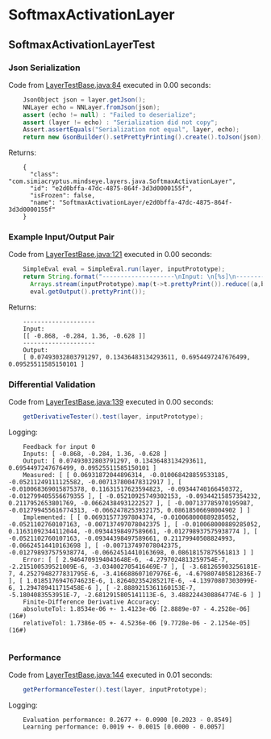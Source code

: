 # SoftmaxActivationLayer
## SoftmaxActivationLayerTest
### Json Serialization
Code from [LayerTestBase.java:84](../../../../../../../../MindsEye/src/test/java/com/simiacryptus/mindseye/layers/LayerTestBase.java#L84) executed in 0.00 seconds: 
```java
    JsonObject json = layer.getJson();
    NNLayer echo = NNLayer.fromJson(json);
    assert (echo != null) : "Failed to deserialize";
    assert (layer != echo) : "Serialization did not copy";
    Assert.assertEquals("Serialization not equal", layer, echo);
    return new GsonBuilder().setPrettyPrinting().create().toJson(json);
```

Returns: 

```
    {
      "class": "com.simiacryptus.mindseye.layers.java.SoftmaxActivationLayer",
      "id": "e2d0bffa-47dc-4875-864f-3d3d0000155f",
      "isFrozen": false,
      "name": "SoftmaxActivationLayer/e2d0bffa-47dc-4875-864f-3d3d0000155f"
    }
```



### Example Input/Output Pair
Code from [LayerTestBase.java:121](../../../../../../../../MindsEye/src/test/java/com/simiacryptus/mindseye/layers/LayerTestBase.java#L121) executed in 0.00 seconds: 
```java
    SimpleEval eval = SimpleEval.run(layer, inputPrototype);
    return String.format("--------------------\nInput: \n[%s]\n--------------------\nOutput: \n%s",
      Arrays.stream(inputPrototype).map(t->t.prettyPrint()).reduce((a,b)->a+",\n"+b).get(),
      eval.getOutput().prettyPrint());
```

Returns: 

```
    --------------------
    Input: 
    [[ -0.868, -0.284, 1.36, -0.628 ]]
    --------------------
    Output: 
    [ 0.07493032803791297, 0.13436483134293611, 0.6954497247676499, 0.09525511585150101 ]
```



### Differential Validation
Code from [LayerTestBase.java:139](../../../../../../../../MindsEye/src/test/java/com/simiacryptus/mindseye/layers/LayerTestBase.java#L139) executed in 0.00 seconds: 
```java
    getDerivativeTester().test(layer, inputPrototype);
```
Logging: 
```
    Feedback for input 0
    Inputs: [ -0.868, -0.284, 1.36, -0.628 ]
    Output: [ 0.07493032803791297, 0.13436483134293611, 0.6954497247676499, 0.09525511585150101 ]
    Measured: [ [ 0.06931872044896314, -0.010068428859533185, -0.05211249111125582, -0.007137800478312917 ], [ -0.010068369015875378, 0.11631517623594823, -0.09344740166450372, -0.012799405556679355 ], [ -0.05210925749302153, -0.09344215857354232, 0.2117952653801769, -0.06624384931222527 ], [ -0.007137785970195987, -0.012799455616774313, -0.0662478253932175, 0.08618506698004902 ] ]
    Implemented: [ [ 0.06931577397804374, -0.010068000889285052, -0.0521102760107163, -0.007137497078042375 ], [ -0.010068000889285052, 0.11631092344112044, -0.09344398497589661, -0.012798937575938774 ], [ -0.0521102760107163, -0.09344398497589661, 0.21179940508824993, -0.06624514410163698 ], [ -0.007137497078042375, -0.012798937575938774, -0.06624514410163698, 0.08618157875561813 ] ]
    Error: [ [ 2.9464709194043648E-6, -4.2797024813259754E-7, -2.215100539521009E-6, -3.034002705416469E-7 ], [ -3.681265903256181E-7, 4.2527948277831795E-6, -3.416688607107976E-6, -4.679807405812836E-7 ], [ 1.0185176947674623E-6, 1.826402354285217E-6, -4.13970807303099E-6, 1.294789411715458E-6 ], [ -2.8889215361160153E-7, -5.1804083553951E-7, -2.6812915805141113E-6, 3.4882244308864774E-6 ] ]
    Finite-Difference Derivative Accuracy:
    absoluteTol: 1.8534e-06 +- 1.4123e-06 [2.8889e-07 - 4.2528e-06] (16#)
    relativeTol: 1.7386e-05 +- 4.5236e-06 [9.7728e-06 - 2.1254e-05] (16#)
    
```

### Performance
Code from [LayerTestBase.java:144](../../../../../../../../MindsEye/src/test/java/com/simiacryptus/mindseye/layers/LayerTestBase.java#L144) executed in 0.01 seconds: 
```java
    getPerformanceTester().test(layer, inputPrototype);
```
Logging: 
```
    Evaluation performance: 0.2677 +- 0.0900 [0.2023 - 0.8549]
    Learning performance: 0.0019 +- 0.0015 [0.0000 - 0.0057]
    
```

